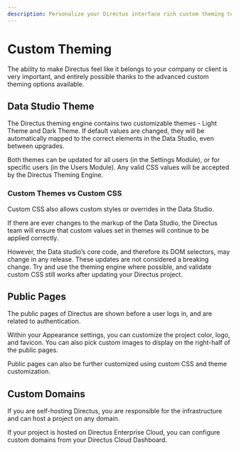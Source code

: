 ```yaml
---
description: Personalize your Directus interface rich custom theming to make Directus feel a perfect part of your brand.
---
```


# Custom Theming

The ability to make Directus feel like it belongs to your company or client is very important, and entirely possible thanks to the advanced custom theming options available.

## Data Studio Theme

<!-- TODO: SCREENSHOT -->

The Directus theming engine contains two customizable themes - Light Theme and Dark Theme. If default values are changed, they will be automatically mapped to the correct elements in the Data Studio, even between upgrades.

Both themes can be updated for all users (in the Settings Module), or for specific users (in the Users Module). Any valid CSS values will be accepted by the Directus Theming Engine.

### Custom Themes vs Custom CSS

Custom CSS also allows custom styles or overrides in the Data Studio.

If there are ever changes to the markup of the Data Studio, the Directus team will ensure that custom values set in themes will continue to be applied correctly.

However, the Data studio’s core code, and therefore its DOM selectors, may change in any release. These updates are not considered a breaking change. Try and use the theming engine where possible, and validate custom CSS still works after updating your Directus project.

## Public Pages

<!-- TODO: Login Page -->

The public pages of Directus are shown before a user logs in, and are related to authentication.

Within your Appearance settings, you can customize the project color, logo, and favicon. You can also pick custom images to display on the right-half of the public pages.

Public pages can also be further customized using custom CSS and theme customization.

## Custom Domains

<!-- TODO: screenshot of cloud dash -->

If you are self-hosting Directus, you are responsible for the infrastructure and can host a project on any domain.

If your project is hosted on Directus Enterprise Cloud, you can configure custom domains from your Directus Cloud Dashboard.
